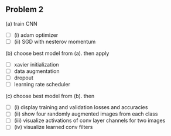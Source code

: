 ## Problem 2

(a) train CNN
- [ ] (i) adam optimizer
- [ ] (ii) SGD with nesterov momentum

(b) choose best model from (a).
then apply
- [ ] xavier initialization
- [ ] data augmentation
- [ ] dropout
- [ ] learning rate scheduler

(c) choose best model from (b).
then

- [ ] (i) display training and validation losses and accuracies
- [ ] (ii) show four randomly augmented images from each class
- [ ] (iii) visualize activations of conv layer channels for two images
- [ ] (iv) visualize learned conv filters
